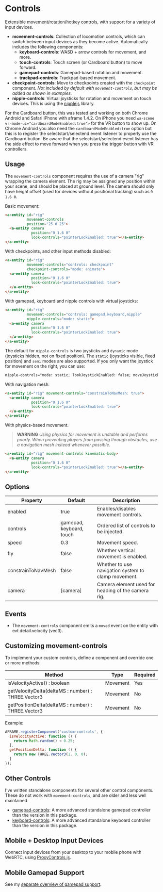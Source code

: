 # Controls

Extensible movement/rotation/hotkey controls, with support for a variety of input devices.

- **movement-controls**: Collection of locomotion controls, which can switch between input devices as they become active. Automatically includes the following components:
  + **keyboard-controls**: WASD + arrow controls for movement, and more.
  + **touch-controls**: Touch screen (or Cardboard button) to move forward.
  + **gamepad-controls**: Gamepad-based rotation and movement.
  + **trackpad-controls**: Trackpad-based movement.
- **checkpoint-controls**: Move to checkpoints created with the `checkpoint` component. *Not included by default with `movement-controls`, but may be added as shown in examples.*
- **nipple-controls**: Virtual joysticks for rotation and movement on touch devices. This is using the [nipplejs](https://github.com/yoannmoinet/nipplejs) library.

For the Cardboard button, this was tested and working on both Chrome Android and Safari iPhone with aframe 1.4.2.
On iPhone you need `≤a-scene vr-mode-ui="cardboardModeEnabled:true">` for the VR button to show up.
On Chrome Android you also need the `cardboardModeEnabled:true` option but this is to register the selectstart/selectend event listener to properly use the Cardboard button.
Be aware that the selectstart/selectend event listener has the side effect to move forward when you press the trigger button with VR controllers.

## Usage

The `movement-controls` component requires the use of a camera "rig" wrapping the camera element. The rig may be assigned any position within your scene, and should be placed at ground level. The camera should only have height offset (used for devices without positional tracking) such as `0 1.6 0`.

Basic movement:

```html
<a-entity id="rig"
          movement-controls
          position="25 0 25">
  <a-entity camera
            position="0 1.6 0"
            look-controls="pointerLockEnabled: true"></a-entity>
</a-entity>
```

With checkpoints, and other input methods disabled:

```html
<a-entity id="rig"
          movement-controls="controls: checkpoint"
          checkpoint-controls="mode: animate">
  <a-entity camera
            position="0 1.6 0"
            look-controls="pointerLockEnabled: true">
  </a-entity>
</a-entity>
```

With gamepad, keyboard and nipple controls with virtual joysticks:

```html
<a-entity id="rig"
          movement-controls="controls: gamepad,keyboard,nipple"
          nipple-controls="mode: static">
  <a-entity camera
            position="0 1.6 0"
            look-controls="pointerLockEnabled: true">
  </a-entity>
</a-entity>
```

The default for `nipple-controls` is two joysticks and `dynamic` mode (joysticks hidden, not on fixed position).
The `static` (joysticks visible, fixed position) and `semi` modes are also supported.
If you only want the joystick for movement on the right, you can use:

```html
nipple-controls="mode: static; lookJoystickEnabled: false; moveJoystickPosition: right"
```

With navigation mesh:

```html
<a-entity id="rig" movement-controls="constrainToNavMesh: true">
  <a-entity camera
            position="0 1.6 0"
            look-controls="pointerLockEnabled: true">
  </a-entity>
</a-entity>
```

With physics-based movement.

> **WARNING** *Using physics for movement is unstable and performs poorly. When preventing players from passing through obstacles, use a navigation mesh instead whenever possible.*

```html
<a-entity id="rig" movement-controls kinematic-body>
  <a-entity camera
            position="0 1.6 0"
            look-controls="pointerLockEnabled: true"></a-entity>
</a-entity>
```

## Options

| Property           | Default | Description |
|--------------------|---------|-------------|
| enabled            | true    | Enables/disables movement controls. |
| controls           | gamepad, keyboard, touch | Ordered list of controls to be injected. |
| speed              | 0.3      | Movement speed. |
| fly                | false    | Whether vertical movement is enabled.               |
| constrainToNavMesh | false    | Whether to use navigation system to clamp movement. |
| camera             | [camera] | Camera element used for heading of the camera rig.  |


## Events

- The `movement-controls` component emits a `moved` event on the entity with evt.detail.velocity (vec3).

## Customizing movement-controls

To implement your custom controls, define a component and override one or more methods:

| Method                                             | Type     | Required |
|----------------------------------------------------|----------|----------|
| isVelocityActive() : boolean                       | Movement | Yes |
| getVelocityDelta(deltaMS : number) : THREE.Vector3 | Movement | No  |
| getPositionDelta(deltaMS : number) : THREE.Vector3 | Movement | No  |

Example:

```js
AFRAME.registerComponent('custom-controls', {
  isVelocityActive: function () {
    return Math.random() < 0.25;
  },
  getPositionDelta: function () {
    return new THREE.Vector3(1, 0, 0);
  }
});
```

## Other Controls

I've written standalone components for several other control components. These do not work with `movement-controls`, and are older and less well maintained.

- [gamepad-controls](https://github.com/donmccurdy/aframe-gamepad-controls): A more advanced standalone gamepad controller than the version in this package.
- [keyboard-controls](https://github.com/donmccurdy/aframe-keyboard-controls): A more advanced standalone keyboard controller than the version in this package.

## Mobile + Desktop Input Devices

Connect input devices from your desktop to your mobile phone with WebRTC, using [ProxyControls.js](https://proxy-controls.donmccurdy.com).

## Mobile Gamepad Support

See my [separate overview of gamepad support](https://gist.github.com/donmccurdy/cf336a8b88ba0f10991d4aab936cc28b).
